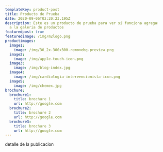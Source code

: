 ```yaml
---
templateKey: product-post
title: Producto de Prueba
date: 2020-09-06T02:20:23.195Z
description: Este es un producto de prueba para ver si funciona agregar imagenes
  a la galeria de productos
featuredpost: true
featuredimage: /img/m2logo.png
productimages:
  image1:
    image: /img/30_2x-300x300-removebg-preview.png
  image2:
    image: /img/apple-touch-icon.png
  image3:
    image: /img/blog-index.jpg
  image4:
    image: /img/cardiologia-intervencionista-icon.png
  image5:
    image: /img/chemex.jpg
brochure:
  brochure1:
    title: brochure 1
    url: http://google.com
  brochure2:
    title: brochure 2
    url: http://google.com
  brochure3:
    title: brochure 3
    url: http://google.com
---
```

detalle de la publicacion